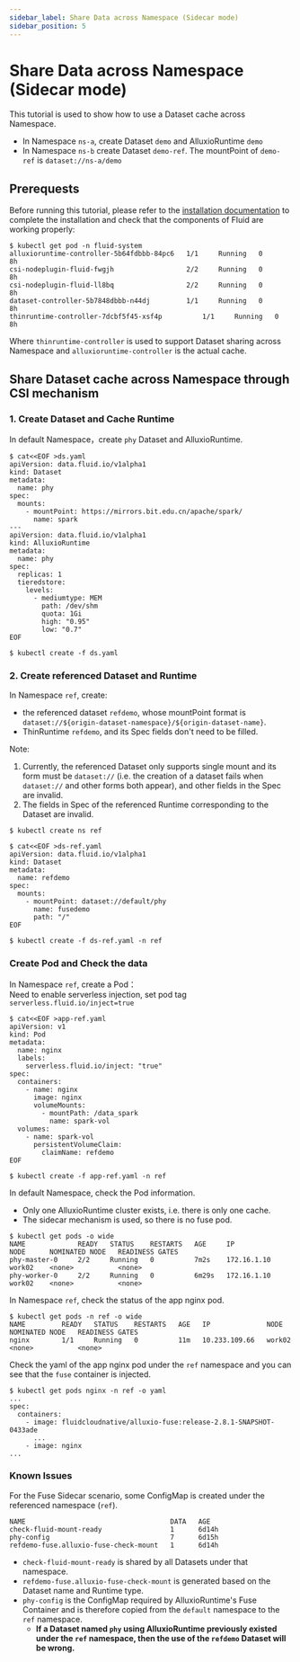 ```yaml
---
sidebar_label: Share Data across Namespace (Sidecar mode)
sidebar_position: 5
---
```


# Share Data across Namespace (Sidecar mode)

This tutorial is used to show how to use a Dataset cache across Namespace.
- In Namespace `ns-a`, create Dataset `demo` and AlluxioRuntime `demo`
- In Namespace `ns-b` create Dataset `demo-ref`. The mountPoint of `demo-ref` is `dataset://ns-a/demo`
 
## Prerequests
Before running this tutorial, please refer to the [installation documentation](/docs/get-started/installation) to complete the installation and check that the components of Fluid are working properly:
```shell
$ kubectl get pod -n fluid-system
alluxioruntime-controller-5b64fdbbb-84pc6   1/1     Running   0          8h
csi-nodeplugin-fluid-fwgjh                  2/2     Running   0          8h
csi-nodeplugin-fluid-ll8bq                  2/2     Running   0          8h
dataset-controller-5b7848dbbb-n44dj         1/1     Running   0          8h
thinruntime-controller-7dcbf5f45-xsf4p          1/1     Running   0          8h
```

Where `thinruntime-controller` is used to support Dataset sharing across Namespace and `alluxioruntime-controller` is the actual cache.

## Share Dataset cache across Namespace through CSI mechanism 
###  1. Create Dataset and Cache Runtime

In default Namespace，create `phy` Dataset and AlluxioRuntime.
```shell
$ cat<<EOF >ds.yaml
apiVersion: data.fluid.io/v1alpha1
kind: Dataset
metadata:
  name: phy
spec:
  mounts:
    - mountPoint: https://mirrors.bit.edu.cn/apache/spark/
      name: spark
---
apiVersion: data.fluid.io/v1alpha1
kind: AlluxioRuntime
metadata:
  name: phy
spec:
  replicas: 1
  tieredstore:
    levels:
      - mediumtype: MEM
        path: /dev/shm
        quota: 1Gi
        high: "0.95"
        low: "0.7"
EOF

$ kubectl create -f ds.yaml
```

### 2. Create referenced Dataset and Runtime
In Namespace `ref`, create:
- the referenced dataset `refdemo`, whose mountPoint format is `dataset://${origin-dataset-namespace}/${origin-dataset-name}`.
- ThinRuntime `refdemo`, and its Spec fields don't need to be filled.

Note:
1. Currently, the referenced Dataset only supports single mount and its form must be `dataset://` (i.e. the creation of a dataset fails when `dataset://` and other forms both appear), and other fields in the Spec are invalid.
2. The fields in Spec of the referenced Runtime corresponding to the Dataset are invalid.
```shell
$ kubectl create ns ref

$ cat<<EOF >ds-ref.yaml
apiVersion: data.fluid.io/v1alpha1
kind: Dataset
metadata:
  name: refdemo
spec:
  mounts:
    - mountPoint: dataset://default/phy
      name: fusedemo
      path: "/"
EOF

$ kubectl create -f ds-ref.yaml -n ref
```

### Create Pod and Check the data

In Namespace `ref`, create a Pod：  
Need to enable serverless injection, set pod tag `serverless.fluid.io/inject=true`
```shell
$ cat<<EOF >app-ref.yaml
apiVersion: v1
kind: Pod
metadata:
  name: nginx
  labels:
    serverless.fluid.io/inject: "true"
spec:
  containers:
    - name: nginx
      image: nginx
      volumeMounts:
        - mountPath: /data_spark
          name: spark-vol
  volumes:
    - name: spark-vol
      persistentVolumeClaim:
        claimName: refdemo
EOF

$ kubectl create -f app-ref.yaml -n ref
```

In default Namespace, check the Pod information.
- Only one AlluxioRuntime cluster exists, i.e. there is only one cache.
- The sidecar mechanism is used, so there is no fuse pod.
```shell
$ kubectl get pods -o wide
NAME             READY   STATUS    RESTARTS   AGE     IP              NODE      NOMINATED NODE   READINESS GATES
phy-master-0     2/2     Running   0          7m2s    172.16.1.10     work02    <none>           <none>
phy-worker-0     2/2     Running   0          6m29s   172.16.1.10     work02    <none>           <none>
```

In Namespace `ref`, check the status of the app nginx pod.
```shell
$ kubectl get pods -n ref -o wide
NAME         READY   STATUS    RESTARTS   AGE   IP              NODE      NOMINATED NODE   READINESS GATES
nginx        1/1     Running   0          11m   10.233.109.66   work02    <none>           <none>
```

Check the yaml of the app nginx pod under the `ref` namespace and you can see that the `fuse` container is injected.
```shell
$ kubectl get pods nginx -n ref -o yaml
...
spec:
  containers:
    - image: fluidcloudnative/alluxio-fuse:release-2.8.1-SNAPSHOT-0433ade
      ...
    - image: nginx
...
```

### Known Issues

For the Fuse Sidecar scenario, some ConfigMap is created under the referenced namespace (`ref`).
```shell
NAME                                    DATA   AGE
check-fluid-mount-ready                 1      6d14h
phy-config                              7      6d15h
refdemo-fuse.alluxio-fuse-check-mount   1      6d14h
```
- `check-fluid-mount-ready` is shared by all Datasets under that namespace.
- `refdemo-fuse.alluxio-fuse-check-mount` is generated based on the Dataset name and Runtime type.
- `phy-config` is the ConfigMap required by AlluxioRuntime's Fuse Container and is therefore copied from the `default` namespace to the `ref` namespace.
  - **If a Dataset named `phy` using AlluxioRuntime previously existed under the `ref` namespace, then the use of the `refdemo` Dataset will be wrong.**